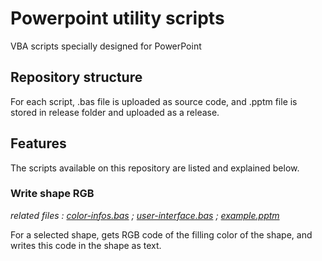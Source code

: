 # Powerpoint utility scripts
VBA scripts specially designed for PowerPoint

## Repository structure

For each script, .bas file is uploaded as source code, and .pptm file is stored in release folder and uploaded as a release.

## Features
The scripts available on this repository are listed and explained below.

### Write shape RGB
*related files : [color-infos.bas](https://github.com/ronan-deshays/powerpoint-utility-scripts/blob/main/write-shape-RGB/color-infos.bas) ; [user-interface.bas](https://github.com/ronan-deshays/powerpoint-utility-scripts/blob/main/write-shape-RGB/user-interface.bas) ; [example.pptm](https://github.com/ronan-deshays/powerpoint-utility-scripts/releases/latest/download/example.pptm)*

For a selected shape, gets RGB code of the filling color of the shape, and writes this code in the shape as text.





